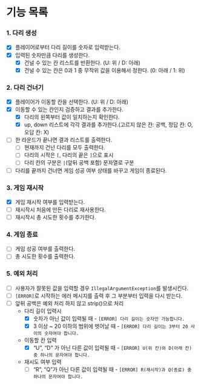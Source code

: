 # 기능 목록

### 1. 다리 생성
- [x] 플레이어로부터 다리 길이를 숫자로 입력받는다.
- [x] 입력된 숫자만큼 다리를 생성한다.
    - [x] 건널 수 있는 칸 리스트를 반환한다. (U: 위 / D: 아래)
    - [x] 건널 수 있는 칸은 0과 1 중 무작위 값을 이용해서 정한다. (0: 아래 / 1: 위)

### 2. 다리 건너기
- [x] 플레이어가 이동할 칸을 선택한다. (U: 위 / D: 아래)
- [x] 이동할 수 있는 칸인지 검증하고 결과를 추가한다.
    - [x] 다리의 왼쪽부터 값이 일치하는지 확인한다.
    - [x] up, down 리스트에 각각 결과를 추가한다.(고르지 않은 칸: 공백, 정답 칸: O, 오답 칸: X)
- [ ] 한 라운드가 끝나면 결과 리스트를 출력한다.
    - [ ] 현재까지 건넌 다리를 모두 출력한다.
    - [ ] 다리의 시작은 `[`, 다리의 끝은 `]`으로 표시
    - [ ] 다리 칸의 구분은 `|`(앞뒤 공백 포함) 문자열로 구분
- [ ] 다리를 끝까지 건너면 게임 성공 여부 상태를 바꾸고 게임이 종료된다.

### 3. 게임 재시작
- [x] 게임 재시작 여부를 입력받는다.
- [ ] 재시작시 처음에 만든 다리로 재사용한다.
- [ ] 재시작시 총 시도한 횟수를 추가한다.

### 4. 게임 종료
- [ ] 게임 성공 여부를 출력한다.
- [ ] 총 시도한 횟수를 출력한다.

### 5. 예외 처리
- [ ] 사용자가 잘못된 값을 입력할 경우 `IllegalArgumentException`를 발생시킨다.
- [ ] `[ERROR]`로 시작하는 에러 메시지를 출력 후 그 부분부터 입력을 다시 받는다.
- [ ] 앞뒤 공백은 예외 처리 하지 않고 strip()으로 처리
    - 다리 길이 입력시
        - [x] 숫자가 아닌 값이 입력될 때 - `[ERROR] 다리 길이는 숫자만 가능합니다.`
        - [x] 3 이상 ~ 20 이하의 범위에 벗어날 때 - `[ERROR] 다리 길이는 3부터 20 사이의 숫자여야 합니다.`
    - 이동할 칸 입력
        - [X] “U”, “D” 가 아닌 다른 값이 입력될 때 - `[ERROR] U(위 칸)와 D(아래 칸) 중 하나의 문자여야 합니다.`
    - 재시도 여부 입력
        - [ ] “R”, “Q”가 아닌 다른 값이 입력될 때 - `[ERROR] R(재시작)과 Q(종료) 중 하나의 문자여야 합니다.`